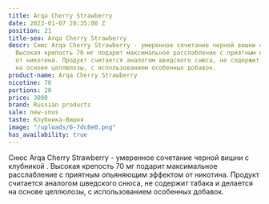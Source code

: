 ```yaml
---
title: Arqa Cherry Strawberry
date: 2023-01-07 20:35:00 Z
position: 21
title-seo: Arqa Cherry Strawberry
descr: Снюс Arqa Cherry Strawberry - умеренное сочетание черной вишни с клубникой  .
  Высокая крепость 70 мг подарит максимальное расслабление с приятным опьяняющим эффектом
  от никотина. Продукт считается аналогом шведского снюса, не содержит табака и делается
  на основе целлюлозы, с использованием особенных добавок.
product-name: Arqa Cherry Strawberry
nicotine: 70
portions: 20
price: 3000
brand: Russian products
sale: new-snus
taste: Клубника-Вишня
image: "/uploads/6-7dc8e0.png"
has_availability: true
---
```


Снюс Arqa Cherry Strawberry - умеренное сочетание черной вишни с клубникой  . Высокая крепость 70 мг подарит максимальное расслабление с приятным опьяняющим эффектом от никотина. Продукт считается аналогом шведского снюса, не содержит табака и делается на основе целлюлозы, с использованием особенных добавок.